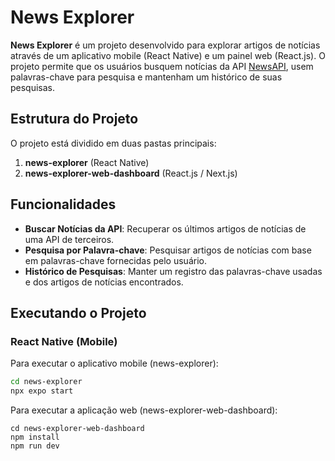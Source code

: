 # News Explorer

**News Explorer** é um projeto desenvolvido para explorar artigos de notícias através de um aplicativo mobile (React Native) e um painel web (React.js). O projeto permite que os usuários busquem notícias da API [NewsAPI](https://newsapi.org/), usem palavras-chave para pesquisa e mantenham um histórico de suas pesquisas.

## Estrutura do Projeto

O projeto está dividido em duas pastas principais:

1. **news-explorer** (React Native)
2. **news-explorer-web-dashboard** (React.js / Next.js)

## Funcionalidades

- **Buscar Notícias da API**: Recuperar os últimos artigos de notícias de uma API de terceiros.
- **Pesquisa por Palavra-chave**: Pesquisar artigos de notícias com base em palavras-chave fornecidas pelo usuário.
- **Histórico de Pesquisas**: Manter um registro das palavras-chave usadas e dos artigos de notícias encontrados.

## Executando o Projeto

### React Native (Mobile)

Para executar o aplicativo mobile (news-explorer):

```bash
cd news-explorer
npx expo start
```

Para executar a aplicação web (news-explorer-web-dashboard):
```
cd news-explorer-web-dashboard
npm install
npm run dev
```
